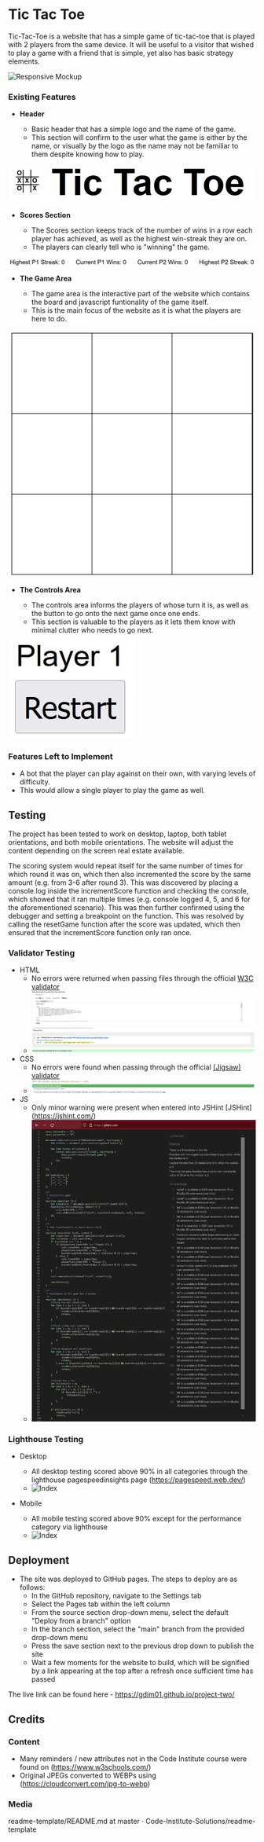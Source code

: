 # Tic Tac Toe

Tic-Tac-Toe is a website that has a simple game of tic-tac-toe that is played with 2 players from the same device.
It will be useful to a visitor that wished to play a game with a friend that is simple, yet also has basic strategy elements.

![Responsive Mockup](assets/images/resposive-mockup.webp)

### Existing Features

- __Header__

  - Basic header that has a simple logo and the name of the game.
  - This section will confirm to the user what the game is either by the name, or visually by the logo as the name may not be familiar to them despite knowing how to play.

![Header](assets/images/header.webp)

- __Scores Section__

  - The Scores section keeps track of the number of wins in a row each player has achieved, as well as the highest win-streak they are on.
  - The players can clearly tell who is "winning" the game.

![Scores](assets/images/scores.webp)

- __The Game Area__ 

  - The game area is the interactive part of the website which contains the board and javascript funtionality of the game itself.
  - This is the main focus of the website as it is what the players are here to do.

![Game Area](assets/images/game-area.webp)

- __The Controls Area__

  - The controls area informs the players of whose turn it is, as well as the button to go onto the next game once one ends. 
  - This section is valuable to the players as it lets them know with minimal clutter who needs to go next.

![Controls Area](assets/images/controls-area.webp)

### Features Left to Implement

- A bot that the player can play against on their own, with varying levels of difficulty.
- This would allow a single player to play the game as well.

## Testing 

The project has been tested to work on desktop, laptop, both tablet orientations, and both mobile orientations. The website will 
adjust the content depending on the screen real estate available.

The scoring system would repeat itself for the same number of times for which round it was on, which then also incremented the score by the same amount (e.g. from 3-6 after round 3).
This was discovered by placing a console.log inside the incrementScore function and checking the console, which showed that it ran multiple times (e.g. console logged 4, 5, and 6 for the aforementioned scenario).
This was then further confirmed using the debugger and setting a breakpoint on the function.
This was resolved by calling the resetGame function after the score was updated, which then ensured that the incrementScore function only ran once.

### Validator Testing 

- HTML
  - No errors were returned when passing files through the official [W3C validator](https://validator.w3.org/nu/)
  - ![Index](assets/images/html-validator.webp)
- CSS
  - No errors were found when passing through the official [(Jigsaw) validator](https://jigsaw.w3.org/css-validator/)
  - ![Style](assets/images/css-validator.webp)
- JS
  - Only minor warning were present when entered into JSHint [JSHint] (https://jshint.com/)
  - ![Script](assets/images/jshint.webp)

### Lighthouse Testing

- Desktop
  - All desktop testing scored above 90% in all categories through the lighthouse pagespeedinsights page (https://pagespeed.web.dev/)
  - ![Index](assets/images/index-lighthouse-desktop.png)

- Mobile
  - All mobile testing scored above 90% except for the performance category via lighthouse
  - ![Index](assets/images/index-lighthouse-mobile.png)

## Deployment

- The site was deployed to GitHub pages. The steps to deploy are as follows: 
  - In the GitHub repository, navigate to the Settings tab 
  - Select the Pages tab within the left column
  - From the source section drop-down menu, select the default "Deploy from a branch" option
  - In the branch section, select the "main" branch from the provided drop-down menu
  - Press the save section next to the previous drop down to publish the site
  - Wait a few moments for the website to build, which will be signified by a link appearing at the top after a refresh once sufficient time has passed

The live link can be found here - https://gdim01.github.io/project-two/ 


## Credits 

### Content 

- Many reminders / new attributes not in the Code Institute course were found on (https://www.w3schools.com/)
- Original JPEGs converted to WEBPs using (https://cloudconvert.com/jpg-to-webp)

### Media

readme-template/README.md at master · Code-Institute-Solutions/readme-template